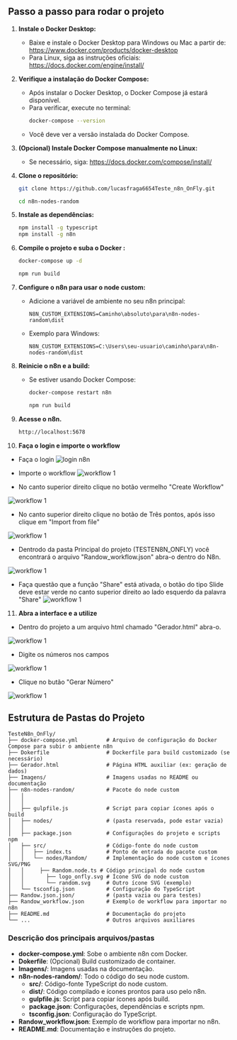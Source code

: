 ## Passo a passo para rodar o projeto
1. **Instale o Docker Desktop:**
	- Baixe e instale o Docker Desktop para Windows ou Mac a partir de: https://www.docker.com/products/docker-desktop
	- Para Linux, siga as instruções oficiais: https://docs.docker.com/engine/install/

2. **Verifique a instalação do Docker Compose:**
	- Após instalar o Docker Desktop, o Docker Compose já estará disponível.
	- Para verificar, execute no terminal:
	  ```sh
	  docker-compose --version
	  ```
	- Você deve ver a versão instalada do Docker Compose.

3. **(Opcional) Instale Docker Compose manualmente no Linux:**
	- Se necessário, siga: https://docs.docker.com/compose/install/



4. **Clone o repositório:**
	```sh
	git clone https://github.com/lucasfraga6654Teste_n8n_OnFly.git

	cd n8n-nodes-random
	```

5. **Instale as dependências:**
	```sh
    npm install -g typescript
	npm install -g n8n
	```

6. **Compile o projeto e suba o Docker :**
	```sh
    docker-compose up -d

	npm run build
	```

7. **Configure o n8n para usar o node custom:**
	- Adicione a variável de ambiente no seu n8n principal:
	  ```
	  N8N_CUSTOM_EXTENSIONS=Caminho\absoluto\para\n8n-nodes-random\dist
	  ```
	- Exemplo para Windows:
	  ```
	  N8N_CUSTOM_EXTENSIONS=C:\Users\seu-usuario\caminho\para\n8n-nodes-random\dist
	  ```

8. **Reinicie o n8n e a build:**
	- Se estiver usando Docker Compose:
	  ```sh
	  docker-compose restart n8n

	  npm run build
	  ```
	

9. **Acesse o n8n.**

	  ```sh
	 http://localhost:5678
	  ```

10. **Faça o login e importe o workflow**

- Faça o login
![login n8n](Imagens/tela_login.png)


 - Importe o workflow 
![workflow 1](Imagens/passo_1_workflow.png)

  - No canto superior direito clique no botão vermelho "Create Workflow"

![workflow 1](Imagens/passo_2_workflow.png)

 - No canto superior direito clique no botão de Três pontos, 
 após isso clique em "Import from file"

![workflow 1](Imagens/passo_3_workflow.png)

- Dentrodo da pasta Principal do projeto (TESTEN8N_ONFLY) você encontrará o arquivo "Randow_workflow.json" abra-o dentro do N8n.

![workflow 1](Imagens/passo_4_workflow.png)

- Faça questão que a função "Share" está ativada, o botão do tipo Slide deve estar verde no canto superior direito ao lado esquerdo da palavra "Share"
![workflow 1](Imagens/passo_5_workflow.png)
11. **Abra a interface e a utilize**

- Dentro do projeto a um arquivo html chamado "Gerador.html" abra-o.

![workflow 1](Imagens/Passo_1.png)

- Digite os números nos campos 

![workflow 1](Imagens/Passo_2.png)

- Clique no butão "Gerar Número"

![workflow 1](Imagens/Passo_3.png)



## Estrutura de Pastas do Projeto

```
TesteN8n_OnFly/
├── docker-compose.yml         # Arquivo de configuração do Docker Compose para subir o ambiente n8n
├── Dokerfile                  # Dockerfile para build customizado (se necessário)
├── Gerador.html               # Página HTML auxiliar (ex: geração de dados)
├── Imagens/                   # Imagens usadas no README ou documentação
├── n8n-nodes-random/          # Pacote do node custom
│   │   
│   │   
│   ├── gulpfile.js            # Script para copiar ícones após o build
│   ├── nodes/                 # (pasta reservada, pode estar vazia)
│   │ 
│   ├── package.json           # Configurações do projeto e scripts npm
│   ├── src/                   # Código-fonte do node custom
│   │   ├── index.ts           # Ponto de entrada do pacote custom
│   │   └── nodes/Random/      # Implementação do node custom e ícones SVG/PNG
│   │     ├── Random.node.ts # Código principal do node custom
│   │       ├── logo_onfly.svg # Ícone SVG do node custom
│   │       └── random.svg     # Outro ícone SVG (exemplo)
│   └── tsconfig.json          # Configuração do TypeScript
├── Randow.json.json/          # (pasta vazia ou para testes)
├── Randow_workflow.json       # Exemplo de workflow para importar no n8n
├── README.md                  # Documentação do projeto
└── ...                        # Outros arquivos auxiliares
```

### Descrição dos principais arquivos/pastas
- **docker-compose.yml**: Sobe o ambiente n8n com Docker.
- **Dokerfile**: (Opcional) Build customizado de container.
- **Imagens/**: Imagens usadas na documentação.
- **n8n-nodes-random/**: Todo o código do seu node custom.
	- **src/**: Código-fonte TypeScript do node custom.
	- **dist/**: Código compilado e ícones prontos para uso pelo n8n.
	- **gulpfile.js**: Script para copiar ícones após build.
	- **package.json**: Configurações, dependências e scripts npm.
	- **tsconfig.json**: Configuração do TypeScript.
- **Randow_workflow.json**: Exemplo de workflow para importar no n8n.
- **README.md**: Documentação e instruções do projeto.



